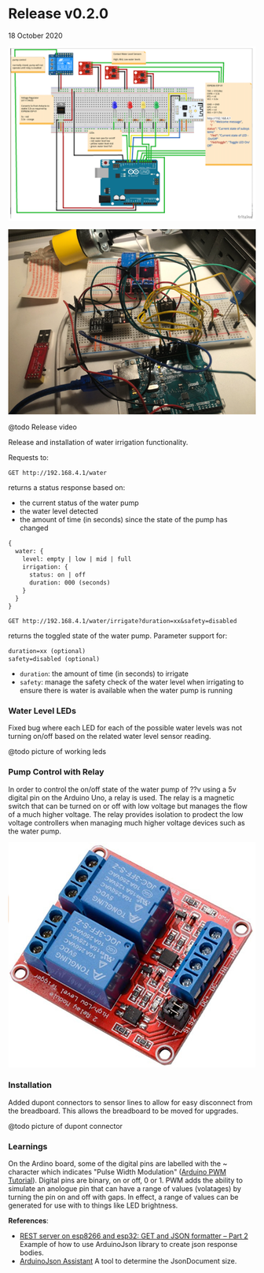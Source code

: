 # Release v0.2.0
18 October 2020

![v0-2-0-schematic](https://raw.githubusercontent.com/deezone/HydroBytes-waterManagement/master/resources/sketch-v0-2-0-900.jpg)

![v0-2-0-breadboard](https://raw.githubusercontent.com/deezone/HydroBytes-waterManagement/master/resources/breadBoard-0-2-0.png)

@todo Release video

Release and installation of water irrigation functionality.

Requests to:
```
GET http://192.168.4.1/water
```
returns a status response based on:
- the current status of the water pump
- the water level detected
- the amount of time (in seconds) since the state of the pump has changed
```
{
  water: {
    level: empty | low | mid | full
    irrigation: {
      status: on | off
      duration: 000 (seconds)
    }
  }
}
```

```
GET http://192.168.4.1/water/irrigate?duration=xx&safety=disabled
```
returns the toggled state of the water pump. Parameter support for:
```
duration=xx (optional)
safety=disabled (optional)
```
- `duration`: the amount of time (in seconds) to irrigate
- `safety`: manage the safety check of the water level when irrigating to ensure there is water is available when the water pump is running


### Water Level LEDs
Fixed bug where each LED for each of the possible water levels was not turning on/off based on the related water level sensor reading.

@todo picture of working leds


### Pump Control with Relay
In order to control the on/off state of the water pump of ??v using a 5v digital pin on the Arduino Uno, a relay is used. The relay is a magnetic switch that can be turned on or off with low voltage but manages the flow of a much higher voltage. The relay provides isolation to prodect the low voltage controllers when managing much higher voltage devices such as the water pump.

![relay](https://raw.githubusercontent.com/deezone/HydroBytes-waterManagement/master/resources/relayX2.jpg)


### Installation
Added dupont connectors to sensor lines to allow for easy disconnect from the breadboard. This allows the breadboard to be moved for upgrades.

@todo picture of dupont connector


### Learnings

On the Ardino board, some of the digital pins are labelled with the ~ character which indicates "Pulse Width Modulation" ([Arduino PWM Tutorial](https://create.arduino.cc/projecthub/muhammad-aqib/arduino-pwm-tutorial-ae9d71)). Digital pins are binary, on or off, 0 or 1. PWM adds the ability to simulate an anologue pin that can have a range of values (volatages) by turning the pin on and off with gaps. In effect, a range of values can be generated for use with to things like LED brightness.


**References**:

- [REST server on esp8266 and esp32: GET and JSON formatter – Part 2](https://www.mischianti.org/2020/05/24/rest-server-on-esp8266-and-esp32-get-and-json-formatter-part-2/)
Example of how to use ArduinoJson library to create json response bodies.
- [ArduinoJson Assistant](https://arduinojson.org/v6/assistant)
A tool to determine the JsonDocument size.
